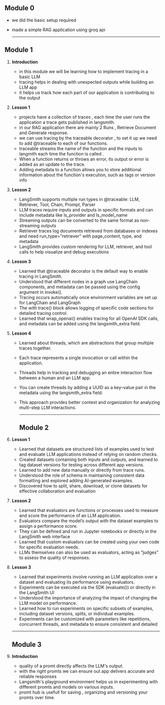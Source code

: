 ## Module 0
 - we did the basic setup required
 - made a simple RAG application using groq api
  
    ---
   
## Module 1  
1. **Introduction**
   - in this module we will be learning how to implement tracing in a basic LLM
   - tracing helps in dealing with unexpected outputs while building an LLM app
   - it helps us track how each part of our application is contributing to the output
2. **Lesson 1**
   - projects have a collection of traces , each time the user runs the application a trace gets published in langsmith.
   - in our RAG application there are mainly 2 Runs , Retrieve Document and Generate response.
   - we can use tracing by the traceable decorator , to set it up we need to add @traceable to each of our functions.
   - traceable streams the name of the function and the inputs to langmith each time the function is called .
   - When a function returns or throws an error, its output or error is  added as an update to the trace.
   - Adding metadata to a function allows you to store additional information about the function's execution, such as tags or version info
3. **Lesson 2**
   - LangSmith supports multiple run types in @traceable: LLM, Retriever, Tool, Chain, Prompt, Parser
   - LLM traces require inputs and outputs in specific formats and can include metadata like ls_provider and ls_model_name
   - Streaming outputs can be converted to the same format as non-streaming outputs
   - Retriever traces log documents retrieved from databases or indexes and need run_type="retriever" with page_content, type, and metadata
   - LangSmith provides custom rendering for LLM, retriever, and tool calls to help visualize and debug executions
4. **Lesson 3**
   - Learned that @traceable decorator is the default way to enable tracing in LangSmith.
   - Understood that different nodes in a graph use LangChain components, and metadata can be passed using the config argument in invoke().
   - Tracing occurs automatically once environment variables are set up for LangChain and LangGraph
   - The with trace() block allows logging of specific code sections for detailed tracing control.
   - Learned that wrap_openai() enables tracing for all OpenAI SDK calls, and metadata can be added using the langsmith_extra field.
5. **Lesson 4**
   - Learned about threads, which are abstractions that group multiple traces together.
   - Each trace represents a single invocation or call within the application.
   - Threads help in tracking and debugging an entire interaction flow between a human and an LLM app.
   - You can create threads by adding a UUID as a key–value pair in the metadata using the langsmith_extra field.
   - This approach provides better context and organization for analyzing multi-step LLM interactions.

     ---

     ## Module 2
 1. **Lesson 1**
    - Learned that datasets are structured lists of examples used to test and evaluate LLM applications instead of relying on random checks.
    - Created datasets containing both inputs and outputs, and learned to tag dataset versions for testing across different app versions.
    - Learned to add new data manually or directly from trace runs.
    - Understood the role of schema in maintaining consistent data formatting and explored adding AI-generated examples.
    - Discovered how to split, share, download, or clone datasets for effective collaboration and evaluation
2. **Lesson 2**
   - Learned that evaluators are functions or processes used to measure and score the performance of an LLM application.
   - Evaluators compare the model’s output with the dataset examples to assign a performance score.
   - They can be defined and run in Jupyter notebooks or directly in the LangSmith web interface
   - Learned that custom evaluators can be created using your own code for specific evaluation needs.
   - LLMs themselves can also be used as evaluators, acting as “judges” to assess the quality of responses.
3. **Lesson 3**
   - Learned that experiments involve running an LLM application over a dataset and evaluating its performance using evaluators.
   - Experiments can be executed via the SDK (evaluate()) or directly in the LangSmith UI
    - Understood the importance of analyzing the impact of changing the LLM model on performance.
    - Learned how to run experiments on specific subsets of examples, including dataset versions, splits, or individual examples.
    - Experiments can be customized with parameters like repetitions, concurrent threads, and metadata to ensure consistent and detailed 

    ---

   ## Module 3
1. **Introduction**
   - quality of a promt directly affects the LLM's output.
   - with the right promts we can ensure out app delivers accurate and reliable responses
   - Langsmith's playground environment helps us in experimenting with different promts and models on various inputs.
   - promt hub is usefull for saving , organizing and versioning your promts over time.
    
